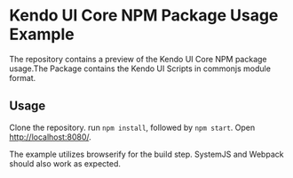 # Kendo UI Core NPM Package Usage Example

The repository contains a preview of the Kendo UI Core NPM package usage.The Package contains the Kendo UI Scripts in commonjs module format.

## Usage

Clone the repository. run `npm install`, followed by `npm start`. Open [http://localhost:8080/](http://localhost:8080/).

The example utilizes browserify for the build step. SystemJS and Webpack should also work as expected.
